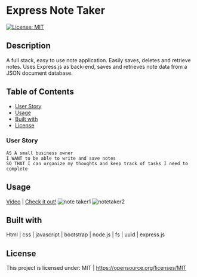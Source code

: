 # Express Note Taker
  [![License: MIT](https://img.shields.io/badge/License-MIT-yellow.svg)](https://opensource.org/licenses/MIT)

## Description
 A full stack, easy to use note application. Easily saves, deletes and retrieve notes.
Uses Express.js as back-end, saves and retrieves note data from a JSON document database.

  ## Table of Contents
  * [User Story](#User-Story)
  * [Usage](#Usage)
  * [Built with](#Built-with)
  * [License](#License)
  
  ### User Story
```
AS A small business owner
I WANT to be able to write and save notes
SO THAT I can organize my thoughts and keep track of tasks I need to complete
```

  ## Usage 
  [Video](https://drive.google.com/file/d/1krSkh-AkSbdVm3aFXCsXLoZb1S4ptT7o/view) | 
  [Check it out!](https://stark-everglades-58372.herokuapp.com/)
![note taker1](https://user-images.githubusercontent.com/30086519/111732460-63d77280-882a-11eb-9571-c3ea9f1b55db.png)
![notetaker2](https://user-images.githubusercontent.com/30086519/111732876-67b7c480-882b-11eb-8521-1349bd6b6873.png)

  
  ## Built with
  Html | css | javascript | bootstrap | node.js | fs | uuid | express.js

  ## License 
  This project is licensed under: MIT | https://opensource.org/licenses/MIT
